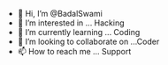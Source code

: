 - 👋 Hi, I’m @BadalSwami
- 👀 I’m interested in ... Hacking
- 🌱 I’m currently learning ... Coding
- 💞️ I’m looking to collaborate on ...Coder
- 📫 How to reach me ... Support

<!---
BadalSwami/BadalSwami is a ✨ special ✨ repository because its `README.md` (this file) appears on your GitHub profile.
You can click the Preview link to take a look at your changes.
--->
